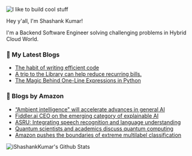 ![I like to build cool stuff](https://res.cloudinary.com/dt8g3rhcy/image/upload/v1595929574/i_like_to_build_cool_shit._1_nzbwjh.png)

Hey y'all, I'm Shashank Kumar! 

I'm a Backend Software Engineer solving challenging problems in Hybrid Cloud World.

### 📕 My Latest Blogs
<!-- BLOG-POST-LIST:START -->
- [The habit of writing efficient code](https://medium.com/@ishashankkumar/the-habit-of-writing-efficient-code-153b05f04269?source=rss-d24dda280d5f------2)
- [A trip to the Library can help reduce recurring bills.](https://medium.com/swlh/a-trip-to-the-library-can-help-reduce-recurring-bills-23bca495cdf5?source=rss-d24dda280d5f------2)
- [The Magic Behind One-Line Expressions in Python](https://medium.com/swlh/the-magic-behind-one-line-expressions-in-python-816c10180c5c?source=rss-d24dda280d5f------2)
<!-- BLOG-POST-LIST:END -->

### 📕 Blogs by Amazon
<!-- AMAZON-BLOG-POST-LIST:START -->
- [“Ambient intelligence&quot; will accelerate advances in general AI](https://www.amazon.science/blog/ambient-intelligence-will-accelerate-advancements-in-general-ai)
- [Fiddler.ai CEO on the emerging category of explainable AI](https://www.amazon.science/latest-news/machine-learning-fairness-alexa-fund-fiddler-ai-ceo-krishna-gade-interview)
- [ASRU: Integrating speech recognition and language understanding](https://www.amazon.science/blog/asru-integrating-speech-recognition-and-language-understanding)
- [Quantum scientists and academics discuss quantum computing](https://www.amazon.science/videos-webinars/amazon-quantum-scientists-and-academics-discuss-the-challenge-and-the-promise-of-quantum-computing)
- [Amazon pushes the boundaries of extreme multilabel classification](https://www.amazon.science/blog/neurips-2021-amazon-pushes-the-boundaries-of-extreme-multilabel-classification)
<!-- AMAZON-BLOG-POST-LIST:END -->



<img align="center" alt="iShashankKumar's Github Stats" src="https://github-readme-stats.vercel.app/api?username=ishashankkumar&show_icons=true&hide_border=true" />
